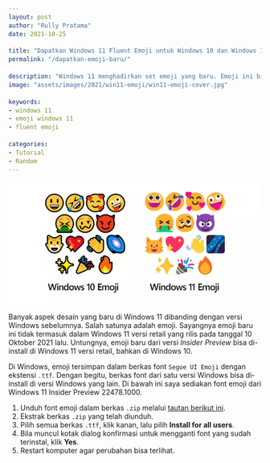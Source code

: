 ```yaml
---
layout: post
author: "Rully Pratama"
date: 2021-10-25

title: "Dapatkan Windows 11 Fluent Emoji untuk Windows 10 dan Windows 11"
permalink: "/dapatkan-emoji-baru/"

description: "Windows 11 menghadirkan set emoji yang baru. Emoji ini bisa dipasang di Windows 10 juga lho!"
image: "assets/images/2021/win11-emoji/win11-emoji-cover.jpg"

keywords:
- windows 11
- emoji windows 11
- fluent emoji

categories:
- Tutorial
- Random
---
```


[![Windows 11 Fluent Emoji](/assets/images/2021/win11-emoji/win11-emoji-main.webp)](/assets/images/2021/win11-emoji/win11-emoji-main-large.webp)

Banyak aspek desain yang baru di Windows 11 dibanding dengan versi Windows sebelumnya. Salah satunya adalah emoji. Sayangnya emoji baru ini tidak termasuk dalam Windows 11 versi retail yang rilis pada tanggal 10 Oktober 2021 lalu. Untungnya, emoji baru dari versi *Insider Preview* bisa di-install di Windows 11 versi retail, bahkan di Windows 10.

Di Windows, emoji tersimpan dalam berkas font `Segoe UI Emoji` dengan ekstensi `.ttf`. Dengan begitu, berkas font dari satu versi Windows bisa di-install di versi Windows yang lain. Di bawah ini saya sediakan font emoji dari Windows 11 Insider Preview 22478.1000.

1. Unduh font emoji dalam berkas `.zip` melalui [tautan berikut ini](/assets/downloads/win11-emoji/segoe-fonts.zip).
2. Ekstrak berkas `.zip` yang telah diunduh.
3. Pilih semua berkas `.ttf`, klik kanan, lalu pilih **Install for all users**. 
4. Bila muncul kotak dialog konfirmasi untuk mengganti font yang sudah terinstal, klik **Yes**.
5. Restart komputer agar perubahan bisa terlihat.

